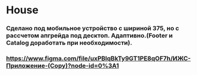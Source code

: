 # House
### Сделано под мобильное устройство с шириной 375, но с рассчетом апгрейда под десктоп. Адаптивно.(Footer  и Catalog доработать при необходимости).
### https://www.figma.com/file/uxPBlqBkTy9GT1PE8qOF7h/ИЖС-Приложение-(Copy)?node-id=0%3A1 
